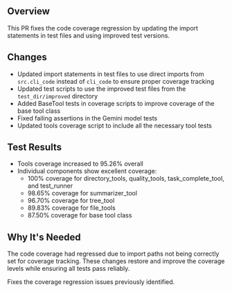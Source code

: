 ## Overview
This PR fixes the code coverage regression by updating the import statements in test files and using improved test versions.

## Changes
- Updated import statements in test files to use direct imports from `src.cli_code` instead of `cli_code` to ensure proper coverage tracking
- Updated test scripts to use the improved test files from the `test_dir/improved` directory
- Added BaseTool tests in coverage scripts to improve coverage of the base tool class
- Fixed failing assertions in the Gemini model tests
- Updated tools coverage script to include all the necessary tool tests

## Test Results
- Tools coverage increased to 95.26% overall
- Individual components show excellent coverage:
  - 100% coverage for directory_tools, quality_tools, task_complete_tool, and test_runner
  - 98.65% coverage for summarizer_tool
  - 96.70% coverage for tree_tool
  - 89.83% coverage for file_tools
  - 87.50% coverage for base tool class

## Why It's Needed
The code coverage had regressed due to import paths not being correctly set for coverage tracking. These changes restore and improve the coverage levels while ensuring all tests pass reliably.

Fixes the coverage regression issues previously identified. 